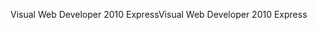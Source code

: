 <span data-ttu-id="8909e-101">Visual Web Developer 2010 Express</span><span class="sxs-lookup"><span data-stu-id="8909e-101">Visual Web Developer 2010 Express</span></span>